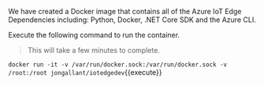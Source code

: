 We have created a Docker image that contains all of the Azure IoT Edge Dependencies including: Python, Docker, .NET Core SDK and the Azure CLI.

Execute the following command to run the container.

> This will take a few minutes to complete.

`docker run -it -v /var/run/docker.sock:/var/run/docker.sock -v /root:/root jongallant/iotedgedev`{{execute}}
